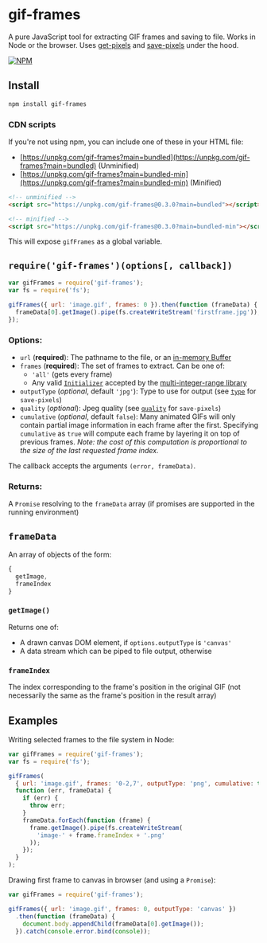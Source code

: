 # gif-frames

A pure JavaScript tool for extracting GIF frames and saving to file. Works in Node or the browser. Uses [get-pixels](https://github.com/scijs/get-pixels) and [save-pixels](https://github.com/scijs/save-pixels) under the hood.

[![NPM](https://nodei.co/npm/gif-frames.png)](https://npmjs.org/package/gif-frames)

## Install

```bash
npm install gif-frames
```

### CDN scripts

If you're not using npm, you can include one of these in your HTML file:

* [https://unpkg.com/gif-frames?main=bundled](https://unpkg.com/gif-frames?main=bundled) (Unminified)
* [https://unpkg.com/gif-frames?main=bundled-min](https://unpkg.com/gif-frames?main=bundled-min) (Minified)

```html
<!-- unminified -->
<script src="https://unpkg.com/gif-frames@0.3.0?main=bundled"></script>

<!-- minified -->
<script src="https://unpkg.com/gif-frames@0.3.0?main=bundled-min"></script>
```

This will expose `gifFrames` as a global variable.

## `require('gif-frames')(options[, callback])`

```javascript
var gifFrames = require('gif-frames');
var fs = require('fs');

gifFrames({ url: 'image.gif', frames: 0 }).then(function (frameData) {
  frameData[0].getImage().pipe(fs.createWriteStream('firstframe.jpg'));
});
```

### Options:

* `url` (**required**): The pathname to the file, or an [in-memory Buffer](http://nodejs.org/api/buffer.html)
* `frames` (**required**): The set of frames to extract. Can be one of:
  - `'all'` (gets every frame)
  - Any valid [`Initializer`](https://github.com/smikitky/node-multi-integer-range#initializers) accepted by the [multi-integer-range library](https://github.com/smikitky/node-multi-integer-range)
* `outputType` (*optional*, default `'jpg'`): Type to use for output (see [`type`](https://github.com/scijs/save-pixels#requiresave-pixelsarray-type-options) for `save-pixels`)
* `quality` (*optional*): Jpeg quality (see [`quality`](https://github.com/scijs/save-pixels#requiresave-pixelsarray-type-options) for `save-pixels`)
* `cumulative` (*optional*, default `false`): Many animated GIFs will only contain partial image information in each frame after the first. Specifying `cumulative` as `true` will compute each frame by layering it on top of previous frames. *Note: the cost of this computation is proportional to the size of the last requested frame index.*

The callback accepts the arguments `(error, frameData)`.

### Returns:

A `Promise` resolving to the `frameData` array (if promises are supported in the running environment)

## `frameData`

An array of objects of the form:

```javascript
{
  getImage,
  frameIndex
}
```

### `getImage()`

Returns one of:
* A drawn canvas DOM element, if `options.outputType` is `'canvas'`
* A data stream which can be piped to file output, otherwise

###  `frameIndex`

The index corresponding to the frame's position in the original GIF (not necessarily the same as the frame's position in the result array)

## Examples

Writing selected frames to the file system in Node:

```javascript
var gifFrames = require('gif-frames');
var fs = require('fs');

gifFrames(
  { url: 'image.gif', frames: '0-2,7', outputType: 'png', cumulative: true },
  function (err, frameData) {
    if (err) {
      throw err;
    }
    frameData.forEach(function (frame) {
      frame.getImage().pipe(fs.createWriteStream(
        'image-' + frame.frameIndex + '.png'
      ));
    });
  }
);
```

Drawing first frame to canvas in browser (and using a `Promise`):

```javascript
var gifFrames = require('gif-frames');

gifFrames({ url: 'image.gif', frames: 0, outputType: 'canvas' })
  .then(function (frameData) {
    document.body.appendChild(frameData[0].getImage());
  }).catch(console.error.bind(console));
```
